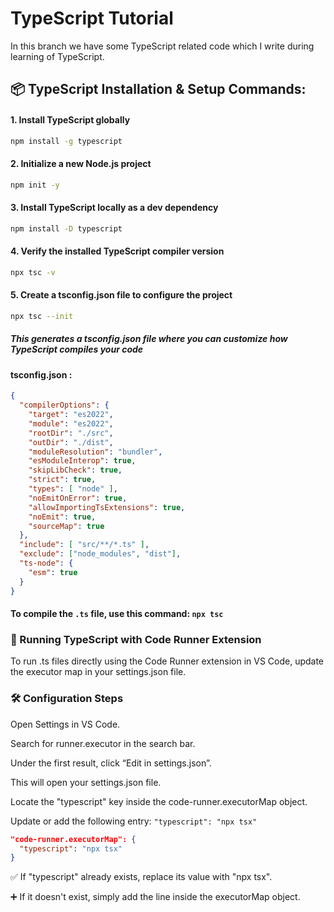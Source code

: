 
# TypeScript Tutorial

In this branch we have some TypeScript related code which I write during learning of TypeScript.

## 📦 TypeScript Installation & Setup Commands:

#### 1. Install TypeScript globally
```bash
npm install -g typescript
```

#### 2. Initialize a new Node.js project
```bash
npm init -y
```

#### 3. Install TypeScript locally as a dev dependency
```bash
npm install -D typescript
```

#### 4. Verify the installed TypeScript compiler version
```bash
npx tsc -v
```

#### 5. Create a tsconfig.json file to configure the project
```bash
npx tsc --init
```
##### This generates a tsconfig.json file where you can customize how TypeScript compiles your code

#### tsconfig.json :

```json
{
  "compilerOptions": {
    "target": "es2022",
    "module": "es2022",
    "rootDir": "./src",
    "outDir": "./dist",
    "moduleResolution": "bundler",
    "esModuleInterop": true,
    "skipLibCheck": true,
    "strict": true,
    "types": [ "node" ],
    "noEmitOnError": true,
    "allowImportingTsExtensions": true,
    "noEmit": true,
    "sourceMap": true
  },
  "include": [ "src/**/*.ts" ],
  "exclude": ["node_modules", "dist"],
  "ts-node": {
    "esm": true
  }
}
```

#### To compile the `.ts` file, use this command: `npx tsc`

### 🚀 Running TypeScript with Code Runner Extension

To run .ts files directly using the Code Runner extension in VS Code, update the executor map in your settings.json file.

### 🛠️ Configuration Steps

Open Settings in VS Code.

Search for runner.executor in the search bar.

Under the first result, click “Edit in settings.json”.

This will open your settings.json file.

Locate the "typescript" key inside the code-runner.executorMap object.

Update or add the following entry: `"typescript": "npx tsx"`

```json
"code-runner.executorMap": {
  "typescript": "npx tsx"
}
```
✅ If "typescript" already exists, replace its value with "npx tsx".

➕ If it doesn't exist, simply add the line inside the executorMap object.



